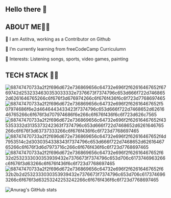 Hello there 👋
----------------------------------------------------------------------------------------------------------------------------------------------------------------



ABOUT ME👨‍💻
----------------------------------------------------------------------------------------------------------------------------------------------------------------
👀 I am Astitva, working as a Contributor on Github

🌱 I’m currently learning from freeCodeCamp Curriculumn

💞️ Interests: Listening songs, sports, video games, painting



TECH STACK 👨‍💻
-------------------------------------------------------------------------------------------------------------------------------------------------------------
![68747470733a2f2f696d672e736869656c64732e696f2f62616467652f6769742d2532334630353033332e7376673f7374796c653d666f722d7468652d6261646765266c6f676f3d676974266c6f676f436f6c6f723d7768697465](https://user-images.githubusercontent.com/113434018/208853273-b7a3891a-1fcf-4bd1-ac7d-68d22d1a1403.svg)
![68747470733a2f2f696d672e736869656c64732e696f2f62616467652f507974686f6e2d4646443433423f7374796c653d666f722d7468652d6261646765266c6f676f3d707974686f6e266c6f676f436f6c6f723d626c7565](https://user-images.githubusercontent.com/113434018/208853791-2ac87439-d534-4763-bc3d-3c36d2b5713a.svg)
![68747470733a2f2f696d672e736869656c64732e696f2f62616467652f435353332d3135373242363f7374796c653d666f722d7468652d6261646765266c6f676f3d63737333266c6f676f436f6c6f723d7768697465](https://user-images.githubusercontent.com/113434018/208853809-42f82a94-cee9-46c7-a05a-d69a5963e5e0.svg)
![68747470733a2f2f696d672e736869656c64732e696f2f62616467652f4d7953514c2d3030354338343f7374796c653d666f722d7468652d6261646765266c6f676f3d6d7973716c266c6f676f436f6c6f723d7768697465](https://user-images.githubusercontent.com/113434018/208853830-97c9a5f3-7791-4e30-bb92-64e70f97870f.svg)
![68747470733a2f2f696d672e736869656c64732e696f2f62616467652f632d2532333030353939432e7376673f7374796c653d706c6173746963266c6f676f3d63266c6f676f436f6c6f723d7768697465](https://user-images.githubusercontent.com/113434018/219009479-2800d0f4-c03b-47b9-a405-6bf90bae3439.svg)
![68747470733a2f2f696d672e736869656c64732e696f2f62616467652f632b2b2d2532333030353939432e7376673f7374796c653d706c6173746963266c6f676f3d63253242253242266c6f676f436f6c6f723d7768697465](https://user-images.githubusercontent.com/113434018/219009513-24c7dfde-8fce-476f-893a-ac2da7295647.svg)



![Anurag's GitHub stats](https://github-readme-stats.vercel.app/api?username=astitva0011&show_icons=true&theme=radical)


